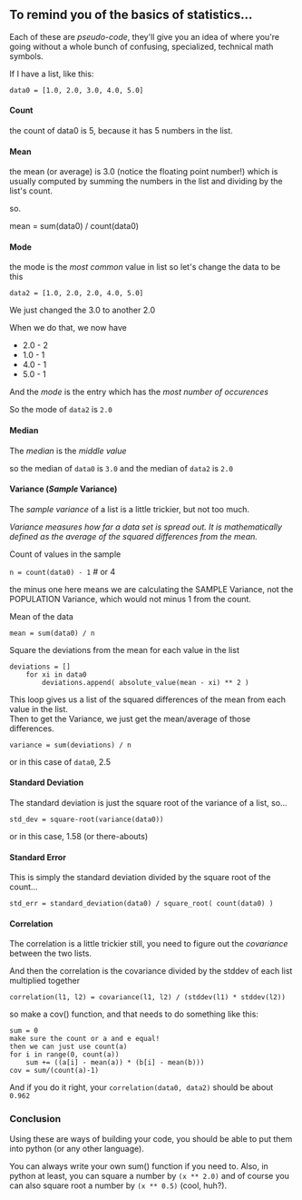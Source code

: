 ## To remind you of the basics of statistics...

Each of these are _pseudo-code_, they'll give you an idea of where you're going without a whole bunch of confusing, specialized, technical math symbols.

If I have a list, like this:

```
data0 = [1.0, 2.0, 3.0, 4.0, 5.0]
```

#### Count

the count of data0 is 5, because it has 5 numbers in the list.

#### Mean

the mean (or average) is 3.0 (notice the floating point number!) which is usually computed
by summing the numbers in the list and dividing by the list's count.

so.

mean = sum(data0) / count(data0)

#### Mode

the mode is the _most common_ value in list
so let's change the data to be this

```
data2 = [1.0, 2.0, 2.0, 4.0, 5.0]
```

We just changed the 3.0 to another 2.0

When we do that, we now have 

- 2.0 - 2
- 1.0 - 1
- 4.0 - 1
- 5.0 - 1

And the _mode_ is the entry which has the _most number of occurences_

So the mode of `data2` is `2.0`

#### Median

The _median_ is the _middle value_

so the median of `data0` is `3.0`
and the median of `data2` is `2.0`

#### Variance (_Sample_ Variance)

The _sample variance_ of a list is a little trickier, but not too much.

_Variance measures how far a data set is spread out. It is mathematically defined as the average of the squared differences from the mean._

Count of values in the sample

`n = count(data0) - 1`   # or 4

the minus one here means we are calculating the SAMPLE Variance, not the POPULATION Variance,
which would not minus 1 from the count.

Mean of the data

`mean = sum(data0) / n `

Square the deviations from the mean for each value in the list

```
deviations = []
    for xi in data0
        deviations.append( absolute_value(mean - xi) ** 2 )
```

This loop gives us a list of the squared differences of the mean from each value in the list.     
Then to get the Variance, we just get the mean/average of those differences.

`variance = sum(deviations) / n`

or in this case of `data0`, 2.5

#### Standard Deviation

The standard deviation is just the square root of the variance of a list, so...

`std_dev = square-root(variance(data0))`

or in this case, 1.58 (or there-abouts)

#### Standard Error

This is simply the standard deviation divided by the square root of the count...

`std_err = standard_deviation(data0) / square_root( count(data0) )`

#### Correlation

The correlation is a little trickier still, you need to figure out the _covariance_ between the two lists.

And then the correlation is the covariance divided by the stddev of each list multiplied together

`correlation(l1, l2) = covariance(l1, l2) / (stddev(l1) * stddev(l2))`

so make a cov() function, and that needs to do something like this:

```
sum = 0
make sure the count or a and e equal!
then we can just use count(a)
for i in range(0, count(a))
    sum += ((a[i] - mean(a)) * (b[i] - mean(b)))
cov = sum/(count(a)-1)
```

And if you do it right, your `correlation(data0, data2)` should be about `0.962`

### Conclusion

Using these are ways of building your code, you should be able to put them into python (or any other language).

You can always write your own sum() function if you need to.
Also, in python at least, you can square a number by `(x ** 2.0)` and of course you can also square root a number by `(x ** 0.5)` (cool, huh?).
